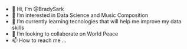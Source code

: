 - 👋 Hi, I’m @BradySark
- 👀 I’m interested in Data Science and Music Composition
- 🌱 I’m currently learning tecnologies that will help me improve my data skills
- 💞️ I’m looking to collaborate on World Peace
- 📫 How to reach me ...
